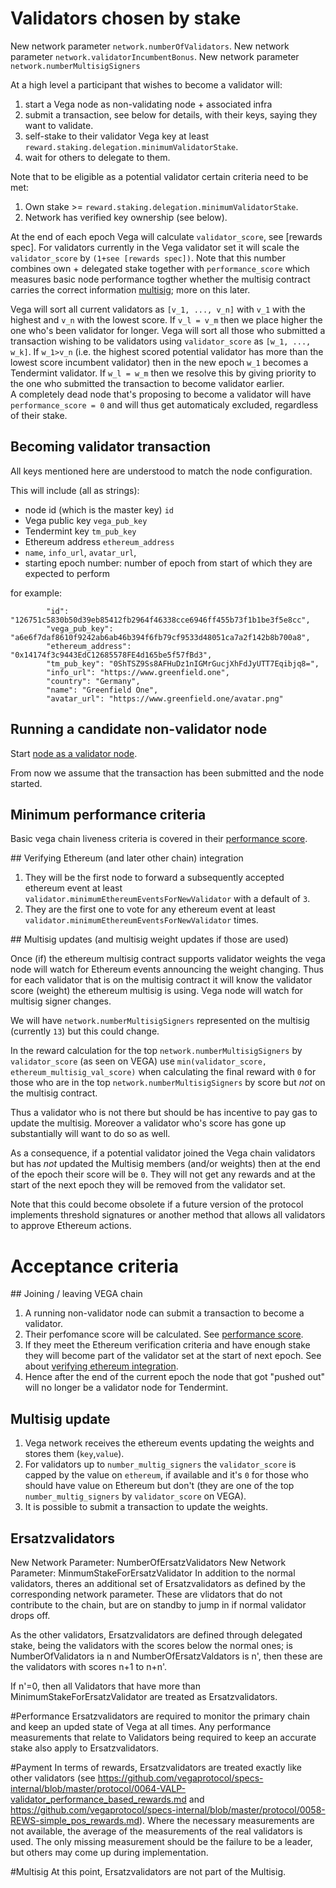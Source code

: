 # Validators chosen by stake

New network parameter `network.numberOfValidators`. 
New network parameter `network.validatorIncumbentBonus`.
New network parameter `network.numberMultisigSigners`

At a high level a participant that wishes to become a validator will:
1) start a Vega node as non-validating node + associated infra 
1) submit a transaction, see below for details, with their keys, saying they want to validate.
1) self-stake to their validator Vega key at least `reward.staking.delegation.minimumValidatorStake`. 
1) wait for others to delegate to them. 

Note that to be eligible as a potential validator certain criteria need to be met: 
1) Own stake >= `reward.staking.delegation.minimumValidatorStake`. 
1) Network has verified key ownership (see below).


At the end of each epoch Vega will calculate `validator_score`, see [rewards spec]. 
For validators currently in the Vega validator set it will scale the `validator_score` by `(1+see [rewards spec])`. 
Note that this number combines own + delegated stake together with `performance_score` which measures basic node performance togther whether the multisig contract carries the correct information [multisig](0030-multisig_control_spec.md); more on this later.

Vega will sort all current validators as `[v_1, ..., v_n]` with `v_1` with the highest and `v_n` with the lowest score. 
If `v_l = v_m` then we place higher the one who's been validator for longer.
Vega will sort all those who submitted a transaction wishing to be validators using `validator_score` as `[w_1, ..., w_k]`. 
If `w_1>v_n` (i.e. the highest scored potential validator has more than the lowest score incumbent validator) then in the new epoch `w_1` becomes a Tendermint validator. If `w_l = w_m` then we resolve this by giving priority to the one who submitted the transaction to become validator earlier.  
A completely dead node that's proposing to become a validator will have `performance_score = 0` and will thus get automaticaly excluded, regardless of their stake.


## Becoming validator transaction 
All keys mentioned here are understood to match the node configuration.

This will include (all as strings):
- node id (which is the master key) `id`
- Vega public key `vega_pub_key` 
- Tendermint key `tm_pub_key`
- Ethereum address `ethereum_address`
- `name`, `info_url`, `avatar_url`, 
- starting epoch number: number of epoch from start of which they are expected to perform

for example:
```
        "id": "126751c5830b50d39eb85412fb2964f46338cce6946ff455b73f1b1be3f5e8cc",
        "vega_pub_key": "a6e6f7daf8610f9242ab6ab46b394f6fb79cf9533d48051ca7a2f142b8b700a8",
        "ethereum_address": "0x14174f3c9443EdC12685578FE4d165be5f57fBd3",
        "tm_pub_key": "0ShTSZ9Ss8AFHuDz1nIGMrGucjXhFdJyUTT7Eqibjq8=",
        "info_url": "https://www.greenfield.one",
        "country": "Germany",
        "name": "Greenfield One",
        "avatar_url": "https://www.greenfield.one/avatar.png"
```

## Running a candidate non-validator node
Start [node as a validator node](https://github.com/vegaprotocol/networks/blob/master/README.md).

From now we assume that the transaction has been submitted and the node started. 

## Minimum performance criteria

Basic vega chain liveness criteria is covered in their [performance score](0064-validator-performance-based-rewards.md). 

## Verifying Ethereum (and later other chain) integration
1) They will be the first node to forward a subsequently accepted ethereum event at least `validator.minimumEthereumEventsForNewValidator` with a default of `3`. 
1) They are the first one to vote for any ethereum event at least `validator.minimumEthereumEventsForNewValidator` times. 

## Multisig updates (and multisig weight updates if those are used)

Once (if) the ethereum multisig contract supports validator weights the vega node will watch for Ethereum events announcing the weight changing. 
Thus for each validator that is on the multisig contract it will know the validator score (weight) the ethereum multisig is using. 
Vega node will watch for multisig signer changes. 

We will have `network.numberMultisigSigners` represented on the multisig (currently `13`) but this could change. 

In the reward calculation for the top `network.numberMultisigSigners` by `validator_score` (as seen on VEGA) use `min(validator_score, ethereum_multisig_val_score)` when calculating the final reward with `0` for those who are in the top `network.numberMultisigSigners` by score but *not* on the multisig contract. 

Thus a validator who is not there but should be has incentive to pay gas to update the multisig. Moreover a validator who's score has gone up substantially will want to do so as well. 

As a consequence, if a potential validator joined the Vega chain validators but has *not* updated the Multisig members (and/or weights) then at the end of the epoch their score will be `0`. 
They will not get any rewards and at the start of the next epoch they will be removed from the validator set. 

Note that this could become obsolete if a future version of the protocol implements threshold signatures or another method that allows all validators to approve Ethereum actions. 


# Acceptance criteria

## Joining / leaving VEGA chain
1) A running non-validator node can submit a transaction to become a validator. 
2) Their perfomance score will be calculated. See [performance score](0064-validator-performance-based-rewards.md).
3) If they meet the Ethereum verification criteria and have enough stake they will become part of the validator set at the start of next epoch. See about [verifying ethereum integration](#VerifyingEthereum).
4) Hence after the end of the current epoch the node that got "pushed out" will no longer be a validator node for Tendermint. 

## Multisig update
1) Vega network receives the ethereum events updating the weights and stores them (`key`,`value`). 
2) For validators up to `number_multig_signers` the `validator_score` is capped by the value on `ethereum`, if available and it's `0` for those who should have value on Ethereum but don't (they are one of the top `number_multig_signers` by `validator_score` on VEGA). 
3) It is possible to submit a transaction to update the weights. 

## Ersatzvalidators
New Network Parameter: NumberOfErsatzValidators
New Network Parameter: MinmumStakeForErsatzValidator
In addition to the normal validators, theres an additional set of Ersatzvalidators as defined by
the corresponding network parameter. These are vlidators that do not contribute to the 
chain, but are on standby to jump in if normal validator drops off. 

As the other validators, Ersatzvalidators are defined through delegated stake, being the validators
with the scores below the normal ones; is NumberOfValidators ia n and NumberOfErsatzValdators is n', 
then these are the validators with scores n+1 to n+n'.

If n'=0, then all Validators that have more than MinimumStakeForErsatzValidator are treated
as Ersatzvalidators. 

#Performance
Ersatzvalidators are required to monitor the primary chain and keep an upded state of
Vega at all times. Any performance measurements that relate to Validators
being required to keep an accurate stake also apply to Ersatzvalidators. 

#Payment
In terms of rewards, Ersatzvalidators are treated exactly like other validators (see https://github.com/vegaprotocol/specs-internal/blob/master/protocol/0064-VALP-validator_performance_based_rewards.md and https://github.com/vegaprotocol/specs-internal/blob/master/protocol/0058-REWS-simple_pos_rewards.md). Where the necessary measurements are not available,
the average of the measurements of the real validators is used. 
The only missing measurement should be the failure to be a leader, but others may come up during implementation.

#Multisig
At this point, Ersatzvalidators are not part of the Multisig.

